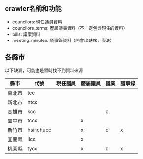 ## crawler名稱和功能

-	councilors: 現任議員資料
-	councilors\_terms: 歷屆議員資料（不一定包含現任的資料）
-	bills: 議案資料
-	meeting\_minutes: 議事錄資料（開會出缺席、表決）

## 各縣市
以下缺漏，可能也是暫時找不到資料來源        
<table>
<thead>
<tr><th>縣市</th><th>代號</th><th>現任議員</th><th> 歷屆議員</th><th>議案</th><th>議事錄</th></tr>
</thead>
<tbody>
<tr><td>臺北市</td><td>tcc</td><td></td><td></td><td></td><td></td></tr>
<tr><td>新北市</td><td>ntcc</td><td></td><td></td><td></td><td></td></tr>
<tr><td>高雄市</td><td>kcc</td><td></td><td></td><td>x</td><td></td></tr>
<tr><td>臺中市</td><td>tccc</td><td></td><td>x</td><td></td><td></td></tr>
<tr><td>新竹市</td><td>hsinchucc</td><td></td><td>x</td><td>x</td><td>x</td></tr>
<tr><td>宜蘭縣</td><td>ilcc</td><td></td><td>x</td><td></td><td></td></tr>
<tr><td>桃園縣</td><td>tycc</td><td></td><td>x</td><td>x</td><td>x</td></tr>
</tbody>
</table>
